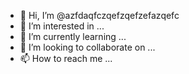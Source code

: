 - 👋 Hi, I’m @azfdaqfczqefzqefzefazqefc
- 👀 I’m interested in ...
- 🌱 I’m currently learning ...
- 💞️ I’m looking to collaborate on ...
- 📫 How to reach me ...

<!---
azfdaqfczqefzqefzefazqefc/azfdaqfczqefzqefzefazqefc is a ✨ special ✨ repository because its `README.md` (this file) appears on your GitHub profile.
You can click the Preview link to take a look at your changes.
--->
